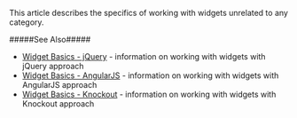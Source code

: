 This article describes the specifics of working with widgets unrelated to any category. 

#####See Also#####
- [Widget Basics - jQuery](/concepts/10%20UI%20Widgets/0%20Basics/10%20Widget%20Basics%20-%20jQuery '/Documentation/Guide/UI_Widgets/Basics/Widget_Basics_-_jQuery/') - information on working with widgets with jQuery approach
- [Widget Basics - AngularJS](/concepts/10%20UI%20Widgets/0%20Basics/20%20Widget%20Basics%20-%20AngularJS '/Documentation/Guide/UI_Widgets/Basics/Widget_Basics_-_AngularJS/') - information on working with widgets with AngularJS approach
- [Widget Basics - Knockout](/concepts/10%20UI%20Widgets/0%20Basics/25%20Widget%20Basics%20-%20Knockout '/Documentation/Guide/UI_Widgets/Basics/Widget_Basics_-_Knockout/') - information on working with widgets with Knockout approach
